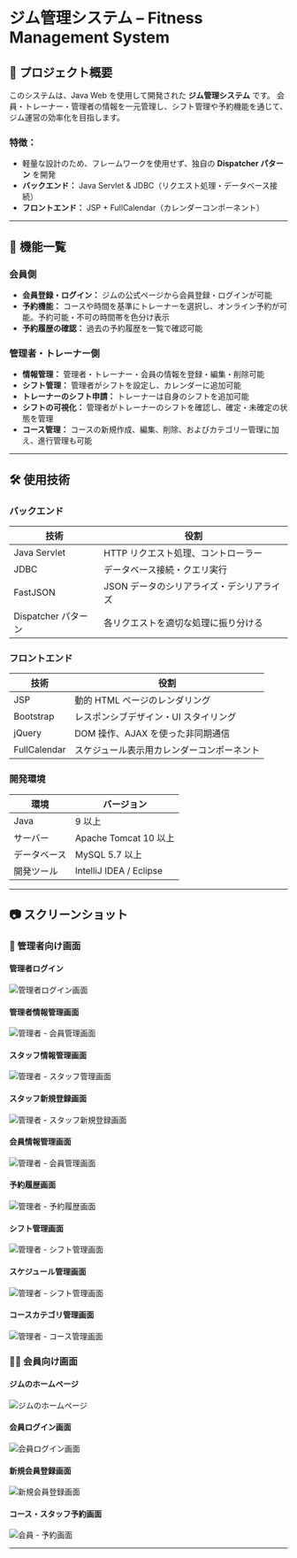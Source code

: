 # ジム管理システム – Fitness Management System

## 📌 プロジェクト概要
このシステムは、Java Web を使用して開発された **ジム管理システム** です。
会員・トレーナー・管理者の情報を一元管理し、シフト管理や予約機能を通じて、ジム運営の効率化を目指します。

### **特徴：**
- 軽量な設計のため、フレームワークを使用せず、独自の **Dispatcher パターン** を開発
- **バックエンド：** Java Servlet & JDBC（リクエスト処理・データベース接続）
- **フロントエンド：** JSP + FullCalendar（カレンダーコンポーネント）

---

## 🌟 機能一覧
### **会員側**
- **会員登録・ログイン：** ジムの公式ページから会員登録・ログインが可能
- **予約機能：** コースや時間を基準にトレーナーを選択し、オンライン予約が可能。予約可能・不可の時間帯を色分け表示
- **予約履歴の確認：** 過去の予約履歴を一覧で確認可能

### **管理者・トレーナー側**
- **情報管理：** 管理者・トレーナー・会員の情報を登録・編集・削除可能
- **シフト管理：** 管理者がシフトを設定し、カレンダーに追加可能
- **トレーナーのシフト申請：** トレーナーは自身のシフトを追加可能
- **シフトの可視化：** 管理者がトレーナーのシフトを確認し、確定・未確定の状態を管理
- **コース管理：** コースの新規作成、編集、削除、およびカテゴリー管理に加え、進行管理も可能

---

## 🛠 使用技術
### **バックエンド**
| 技術 | 役割 |
|------|------|
| Java Servlet | HTTP リクエスト処理、コントローラー |
| JDBC | データベース接続・クエリ実行 |
| FastJSON | JSON データのシリアライズ・デシリアライズ |
| Dispatcher パターン | 各リクエストを適切な処理に振り分ける |

### **フロントエンド**
| 技術 | 役割 |
|------|------|
| JSP | 動的 HTML ページのレンダリング |
| Bootstrap | レスポンシブデザイン・UI スタイリング |
| jQuery | DOM 操作、AJAX を使った非同期通信 |
| FullCalendar | スケジュール表示用カレンダーコンポーネント |

### **開発環境**
| 環境 | バージョン |
|------|------|
| Java | 9 以上 |
| サーバー | Apache Tomcat 10 以上 |
| データベース | MySQL 5.7 以上 |
| 開発ツール | IntelliJ IDEA / Eclipse |

---

## 📷 スクリーンショット

### **🏢 管理者向け画面**
#### **管理者ログイン**
![管理者ログイン画面](src/main/webapp/images/screenshot/4.png)

#### **管理者情報管理画面**
![管理者 - 会員管理画面](src/main/webapp/images/screenshot/5.png)

#### **スタッフ情報管理画面**
![管理者 - スタッフ管理画面](src/main/webapp/images/screenshot/6.png)

#### **スタッフ新規登録画面**
![管理者 - スタッフ新規登録画面](src/main/webapp/images/screenshot/7.png)

#### **会員情報管理画面**
![管理者 - 会員管理画面](src/main/webapp/images/screenshot/10.png)
#### **予約履歴画面**
![管理者 - 予約履歴画面](src/main/webapp/images/screenshot/12.png)

#### **シフト管理画面**
![管理者 - シフト管理画面](src/main/webapp/images/screenshot/8.png)

#### **スケジュール管理画面**
![管理者 - シフト管理画面](src/main/webapp/images/screenshot/9.png)

#### **コースカテゴリ管理画面**
![管理者 - コース管理画面](src/main/webapp/images/screenshot/14.png)

### **🙍‍♂️ 会員向け画面**
#### **ジムのホームページ**
![ジムのホームページ](src/main/webapp/images/screenshot/1.png)

#### **会員ログイン画面**
![会員ログイン画面](src/main/webapp/images/screenshot/2.png)

#### **新規会員登録画面**
![新規会員登録画面](src/main/webapp/images/screenshot/3.png)

#### **コース・スタッフ予約画面**
![会員 - 予約画面](src/main/webapp/images/screenshot/11.png)

---




